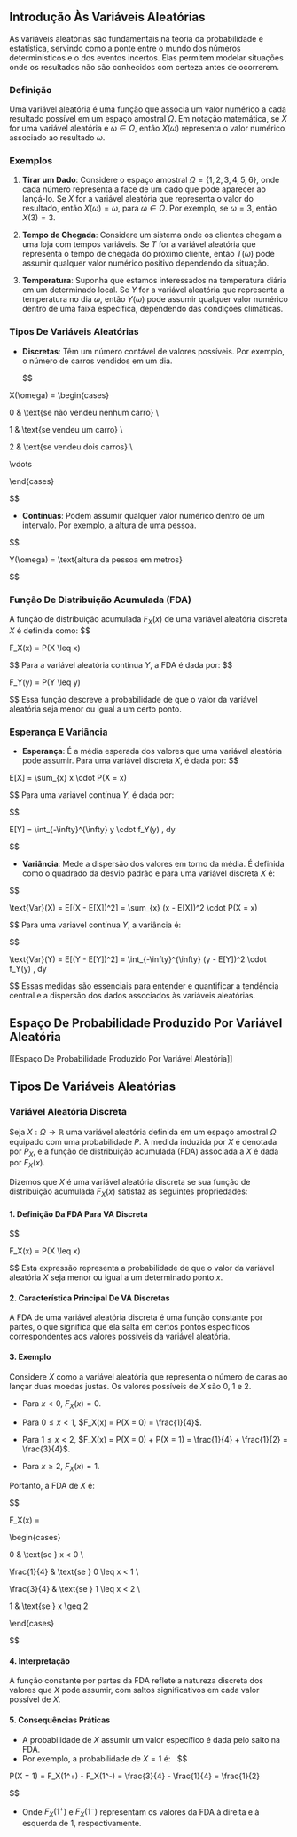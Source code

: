 ## Introdução Às Variáveis Aleatórias

As variáveis aleatórias são fundamentais na teoria da probabilidade e estatística, servindo como a ponte entre o mundo dos números determinísticos e o dos eventos incertos. Elas permitem modelar situações onde os resultados não são conhecidos com certeza antes de ocorrerem.

### Definição

Uma variável aleatória é uma função que associa um valor numérico a cada resultado possível em um espaço amostral $\Omega$. Em notação matemática, se $X$ for uma variável aleatória e $\omega \in \Omega$, então $X(\omega)$ representa o valor numérico associado ao resultado $\omega$.

### Exemplos

1. **Tirar um Dado**: Considere o espaço amostral $\Omega = \{1, 2, 3, 4, 5, 6\}$, onde cada número representa a face de um dado que pode aparecer ao lançá-lo. Se $X$ for a variável aleatória que representa o valor do resultado, então $X(\omega) = \omega$, para $\omega \in \Omega$. Por exemplo, se $\omega = 3$, então $X(3) = 3$.

2. **Tempo de Chegada**: Considere um sistema onde os clientes chegam a uma loja com tempos variáveis. Se $T$ for a variável aleatória que representa o tempo de chegada do próximo cliente, então $T(\omega)$ pode assumir qualquer valor numérico positivo dependendo da situação.

3. **Temperatura**: Suponha que estamos interessados na temperatura diária em um determinado local. Se $Y$ for a variável aleatória que representa a temperatura no dia $\omega$, então $Y(\omega)$ pode assumir qualquer valor numérico dentro de uma faixa específica, dependendo das condições climáticas.

### Tipos De Variáveis Aleatórias

- **Discretas**: Têm um número contável de valores possíveis. Por exemplo, o número de carros vendidos em um dia.

  $$

X(\omega) = \begin{cases}

  0 & \text{se não vendeu nenhum carro} \\

  1 & \text{se vendeu um carro} \\

  2 & \text{se vendeu dois carros} \\

  \vdots

  \end{cases}

$$
- **Contínuas**: Podem assumir qualquer valor numérico dentro de um intervalo. Por exemplo, a altura de uma pessoa.

  
$$

Y(\omega) = \text{altura da pessoa em metros}

$$
### Função De Distribuição Acumulada (FDA)

A função de distribuição acumulada $F_X(x)$ de uma variável aleatória discreta $X$ é definida como:
$$

F_X(x) = P(X \leq x)

$$
Para a variável aleatória contínua $Y$, a FDA é dada por:
$$

F_Y(y) = P(Y \leq y)

$$
Essa função descreve a probabilidade de que o valor da variável aleatória seja menor ou igual a um certo ponto.

### Esperança E Variância

- **Esperança**: É a média esperada dos valores que uma variável aleatória pode assumir. Para uma variável discreta $X$, é dada por:
$$

E[X] = \sum_{x} x \cdot P(X = x)

$$
  Para uma variável contínua $Y$, é dada por:

  
$$

E[Y] = \int_{-\infty}^{\infty} y \cdot f_Y(y) \, dy

$$
- **Variância**: Mede a dispersão dos valores em torno da média. É definida como o quadrado da desvio padrão e para uma variável discreta $X$ é:

  
$$

\text{Var}(X) = E[(X - E[X])^2] = \sum_{x} (x - E[X])^2 \cdot P(X = x)

$$
  Para uma variável contínua $Y$, a variância é:

  
$$

\text{Var}(Y) = E[(Y - E[Y])^2] = \int_{-\infty}^{\infty} (y - E[Y])^2 \cdot f_Y(y) \, dy

$$
Essas medidas são essenciais para entender e quantificar a tendência central e a dispersão dos dados associados às variáveis aleatórias.

## Espaço De Probabilidade Produzido Por Variável Aleatória

[[Espaço De Probabilidade Produzido Por Variável Aleatória]]

## Tipos De Variáveis Aleatórias
### Variável Aleatória Discreta

Seja $X: \Omega \to \mathbb{R}$ uma variável aleatória definida em um espaço amostral $\Omega$ equipado com uma probabilidade $P$. A medida induzida por $X$ é denotada por $P_X$, e a função de distribuição acumulada (FDA) associada a $X$ é dada por $F_X(x)$.

Dizemos que $X$ é uma variável aleatória discreta se sua função de distribuição acumulada $F_X(x)$ satisfaz as seguintes propriedades:

#### 1. Definição Da FDA Para VA Discreta
$$

F_X(x) = P(X \leq x)

$$
Esta expressão representa a probabilidade de que o valor da variável aleatória $X$ seja menor ou igual a um determinado ponto $x$.

#### 2. Característica Principal De VA Discretas

A FDA de uma variável aleatória discreta é uma função constante por partes, o que significa que ela salta em certos pontos específicos correspondentes aos valores possíveis da variável aleatória.

#### 3. Exemplo

Considere $X$ como a variável aleatória que representa o número de caras ao lançar duas moedas justas. Os valores possíveis de $X$ são 0, 1 e 2.  

- Para $x < 0$, $F_X(x) = 0$.  

- Para $0 \leq x < 1$, $F_X(x) = P(X = 0) = \frac{1}{4}$.  

- Para $1 \leq x < 2$, $F_X(x) = P(X = 0) + P(X = 1) = \frac{1}{4} + \frac{1}{2} = \frac{3}{4}$.  

- Para $x \geq 2$, $F_X(x) = 1$.  

Portanto, a FDA de $X$ é:  
  
$$

F_X(x) =

\begin{cases}

0 & \text{se } x < 0 \\

\frac{1}{4} & \text{se } 0 \leq x < 1 \\

\frac{3}{4} & \text{se } 1 \leq x < 2 \\

1 & \text{se } x \geq 2

\end{cases}

$$
  
#### 4. Interpretação

A função constante por partes da FDA reflete a natureza discreta dos valores que $X$ pode assumir, com saltos significativos em cada valor possível de $X$.

#### 5. Consequências Práticas

- A probabilidade de $X$ assumir um valor específico é dada pelo salto na FDA.  
- Por exemplo, a probabilidade de $X = 1$ é:  
$$

P(X = 1) = F_X(1^+) - F_X(1^-) = \frac{3}{4} - \frac{1}{4} = \frac{1}{2}

$$
- Onde $F_X(1^+)$ e $F_X(1^-)$ representam os valores da FDA à direita e à esquerda de 1, respectivamente.
